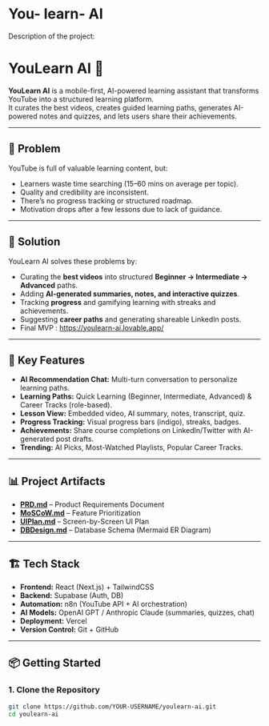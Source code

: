 # You- learn- AI
Description of the project:
# YouLearn AI 🎯

**YouLearn AI** is a mobile-first, AI-powered learning assistant that transforms YouTube into a structured learning platform.  
It curates the best videos, creates guided learning paths, generates AI-powered notes and quizzes, and lets users share their achievements.

---

## 📌 Problem
YouTube is full of valuable learning content, but:
- Learners waste time searching (15–60 mins on average per topic).
- Quality and credibility are inconsistent.
- There’s no progress tracking or structured roadmap.
- Motivation drops after a few lessons due to lack of guidance.

---

## 🚀 Solution
YouLearn AI solves these problems by:
- Curating the **best videos** into structured **Beginner → Intermediate → Advanced** paths.
- Adding **AI-generated summaries, notes, and interactive quizzes**.
- Tracking **progress** and gamifying learning with streaks and achievements.
- Suggesting **career paths** and generating shareable LinkedIn posts.
- Final MVP : https://youlearn-ai.lovable.app/

---

## 🎯 Key Features
- **AI Recommendation Chat:** Multi-turn conversation to personalize learning paths.  
- **Learning Paths:** Quick Learning (Beginner, Intermediate, Advanced) & Career Tracks (role-based).  
- **Lesson View:** Embedded video, AI summary, notes, transcript, quiz.  
- **Progress Tracking:** Visual progress bars (indigo), streaks, badges.  
- **Achievements:** Share course completions on LinkedIn/Twitter with AI-generated post drafts.  
- **Trending:** AI Picks, Most-Watched Playlists, Popular Career Tracks.

---

## 📊 Project Artifacts
- **[PRD.md](./PRD.md)** – Product Requirements Document  
- **[MoSCoW.md](./MoSCoW.md)** – Feature Prioritization  
- **[UIPlan.md](./UIPlan.md)** – Screen-by-Screen UI Plan  
- **[DBDesign.md](./DBDesign.md)** – Database Schema (Mermaid ER Diagram)

---

## 🏗 Tech Stack
- **Frontend:** React (Next.js) + TailwindCSS  
- **Backend:** Supabase (Auth, DB)  
- **Automation:** n8n (YouTube API + AI orchestration)  
- **AI Models:** OpenAI GPT / Anthropic Claude (summaries, quizzes, chat)  
- **Deployment:** Vercel  
- **Version Control:** Git + GitHub  

---

## 📦 Getting Started

### 1. Clone the Repository
```bash
git clone https://github.com/YOUR-USERNAME/youlearn-ai.git
cd youlearn-ai
